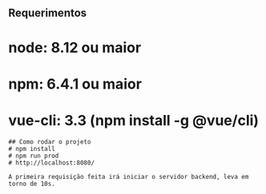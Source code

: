 ## Requerimentos
# node: 8.12 ou maior
# npm: 6.4.1 ou maior
# vue-cli: 3.3 (npm install -g @vue/cli)
```
## Como rodar o projeto
# npm install
# npm run prod
# http://localhost:8080/

A primeira requisição feita irá iniciar o servidor backend, leva em torno de 10s.